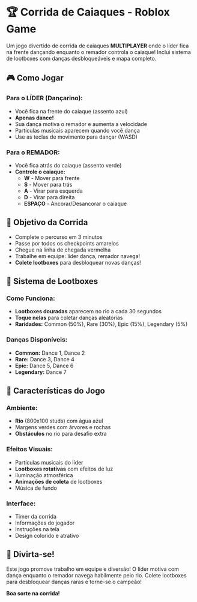 # 🏆 Corrida de Caiaques - Roblox Game

Um jogo divertido de corrida de caiaques **MULTIPLAYER** onde o líder fica na frente dançando enquanto o remador controla o caiaque! Inclui sistema de lootboxes com danças desbloqueáveis e mapa completo.

## 🎮 Como Jogar

### Para o LÍDER (Dançarino):
- Você fica na frente do caiaque (assento azul)
- **Apenas dance!**
- Sua dança motiva o remador e aumenta a velocidade
- Partículas musicais aparecem quando você dança
- Use as teclas de movimento para dançar (WASD)

### Para o REMADOR:
- Você fica atrás do caiaque (assento verde)
- **Controle o caiaque:**
  - **W** - Mover para frente
  - **S** - Mover para trás
  - **A** - Virar para esquerda
  - **D** - Virar para direita
  - **ESPAÇO** - Ancorar/Desancorar o caiaque

## 🏁 Objetivo da Corrida

- Complete o percurso em 3 minutos
- Passe por todos os checkpoints amarelos
- Chegue na linha de chegada vermelha
- Trabalhe em equipe: líder dança, remador navega!
- **Colete lootboxes** para desbloquear novas danças!

## 🎁 Sistema de Lootboxes

### Como Funciona:
- **Lootboxes douradas** aparecem no rio a cada 30 segundos
- **Toque nelas** para coletar danças aleatórias
- **Raridades:** Common (50%), Rare (30%), Epic (15%), Legendary (5%)

### Danças Disponíveis:
- **Common:** Dance 1, Dance 2
- **Rare:** Dance 3, Dance 4  
- **Epic:** Dance 5, Dance 6
- **Legendary:** Dance 7

## 🎯 Características do Jogo

### Ambiente:
- **Rio** (800x100 studs) com água azul
- Margens verdes com árvores e rochas
- **Obstáculos** no rio para desafio extra

### Efeitos Visuais:
- Partículas musicais do líder
- **Lootboxes rotativas** com efeitos de luz
- Iluminação atmosférica
- **Animações de coleta** de lootboxes
- Música de fundo

### Interface:
- Timer da corrida
- Informações do jogador
- Instruções na tela
- Design colorido e atrativo

## 🎉 Divirta-se!

Este jogo promove trabalho em equipe e diversão! O líder motiva com dança enquanto o remador navega habilmente pelo rio. Colete lootboxes para desbloquear danças raras e torne-se o campeão!

**Boa sorte na corrida!**